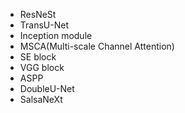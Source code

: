 * ResNeSt
* TransU-Net 
* Inception module
* MSCA(Multi-scale Channel Attention)
* SE block 
* VGG block
* ASPP 
* DoubleU-Net 
* SalsaNeXt

